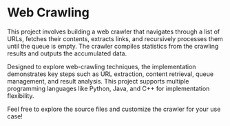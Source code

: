 # Web Crawling

This project involves building a web crawler that navigates through a list of URLs, fetches their contents, extracts links, and recursively processes them until the queue is empty. The crawler compiles statistics from the crawling results and outputs the accumulated data.

Designed to explore web-crawling techniques, the implementation demonstrates key steps such as URL extraction, content retrieval, queue management, and result analysis. This project supports multiple programming languages like Python, Java, and C++ for implementation flexibility.

Feel free to explore the source files and customize the crawler for your use case!
